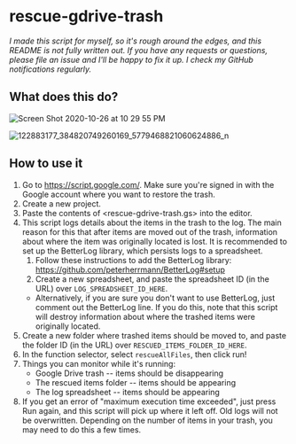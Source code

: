 # rescue-gdrive-trash

*I made this script for myself, so it's rough around the edges, and this README is not fully written out. If you have any requests or questions, please file an issue and I'll be happy to fix it up. I check my GitHub notifications regularly.*

## What does this do?

![Screen Shot 2020-10-26 at 10 29 55 PM](https://user-images.githubusercontent.com/1570168/97260837-d8a60380-17da-11eb-839c-3458eecdf4bf.png)

![122883177_384820749260169_5779468821060624886_n](https://user-images.githubusercontent.com/1570168/97259588-5f0d1600-17d8-11eb-8baa-8d2c00b280b0.png)

## How to use it

1. Go to <https://script.google.com/>. Make sure you're signed in with the Google account where you want to restore the trash.
2. Create a new project.
3. Paste the contents of <rescue-gdrive-trash.gs> into the editor.
4. This script logs details about the items in the trash to the log. The main reason for this that after items are moved out of the trash, information about where the item was originally located is lost. It is recommended to set up the BetterLog library, which persists logs to a spreadsheet.
    1. Follow these instructions to add the BetterLog library: <https://github.com/peterherrmann/BetterLog#setup>
    2. Create a new spreadsheet, and paste the spreadsheet ID (in the URL) over `LOG_SPREADSHEET_ID_HERE`.
    - Alternatively, if you are sure you don't want to use BetterLog, just comment out the BetterLog line. If you do this, note that this script will destroy information about where the trashed items were originally located.
5. Create a new folder where trashed items should be moved to, and paste the folder ID (in the URL) over `RESCUED_ITEMS_FOLDER_ID_HERE`.
6. In the function selector, select `rescueAllFiles`, then click run!
7. Things you can monitor while it's running:
    - Google Drive trash -- items should be disappearing
    - The rescued items folder -- items should be appearing
    - The log spreadsheet -- items should be appearing
8. If you get an error of "maximum execution time exceeded", just press Run again, and this script will pick up where it left off. Old logs will not be overwritten. Depending on the number of items in your trash, you may need to do this a few times.
